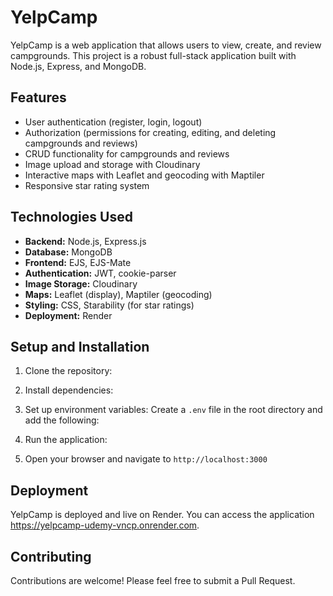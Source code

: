 # YelpCamp

YelpCamp is a web application that allows users to view, create, and review campgrounds. This project is a robust full-stack application built with Node.js, Express, and MongoDB.

## Features

- User authentication (register, login, logout)
- Authorization (permissions for creating, editing, and deleting campgrounds and reviews)
- CRUD functionality for campgrounds and reviews
- Image upload and storage with Cloudinary
- Interactive maps with Leaflet and geocoding with Maptiler
- Responsive star rating system

## Technologies Used

- **Backend:** Node.js, Express.js
- **Database:** MongoDB
- **Frontend:** EJS, EJS-Mate
- **Authentication:** JWT, cookie-parser
- **Image Storage:** Cloudinary
- **Maps:** Leaflet (display), Maptiler (geocoding)
- **Styling:** CSS, Starability (for star ratings)
- **Deployment:** Render

## Setup and Installation

1. Clone the repository:

2. Install dependencies:

3. Set up environment variables:
   Create a `.env` file in the root directory and add the following:

4. Run the application:

5. Open your browser and navigate to `http://localhost:3000`

## Deployment

YelpCamp is deployed and live on Render. You can access the application https://yelpcamp-udemy-vncp.onrender.com.


## Contributing

Contributions are welcome! Please feel free to submit a Pull Request.
